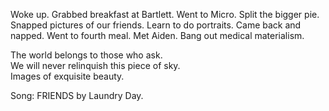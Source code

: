 Woke up. Grabbed breakfast at Bartlett. Went to Micro. Split the bigger pie. Snapped pictures of our friends. Learn to do portraits. Came back and napped. Went to fourth meal. Met Aiden. Bang out medical materialism. 

The world belongs to those who ask.   
We will never relinquish this piece of sky.   
Images of exquisite beauty. 

Song: FRIENDS by Laundry Day.